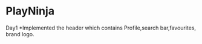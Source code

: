 # PlayNinja

Day1
  *Implemented the header which contains Profile,search bar,favourites, brand logo.
